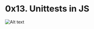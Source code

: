 # 0x13. Unittests in JS

![Alt text](https://holbertonintranet.s3.amazonaws.com/uploads/medias/2019/12/90f79a666e174e6c4ffc.jpeg?X-Amz-Algorithm=AWS4-HMAC-SHA256&X-Amz-Credential=AKIARDDGGGOUWMNL5ANN%2F20210928%2Fus-east-1%2Fs3%2Faws4_request&X-Amz-Date=20210928T155945Z&X-Amz-Expires=86400&X-Amz-SignedHeaders=host&X-Amz-Signature=cbfd723d383efdc4c26d85dc4950605aa28d4ec7082723b134e5b286d2d08c9d)
